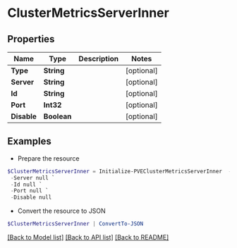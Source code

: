 # ClusterMetricsServerInner
## Properties

Name | Type | Description | Notes
------------ | ------------- | ------------- | -------------
**Type** | **String** |  | [optional] 
**Server** | **String** |  | [optional] 
**Id** | **String** |  | [optional] 
**Port** | **Int32** |  | [optional] 
**Disable** | **Boolean** |  | [optional] 

## Examples

- Prepare the resource
```powershell
$ClusterMetricsServerInner = Initialize-PVEClusterMetricsServerInner  -Type null `
 -Server null `
 -Id null `
 -Port null `
 -Disable null
```

- Convert the resource to JSON
```powershell
$ClusterMetricsServerInner | ConvertTo-JSON
```

[[Back to Model list]](../README.md#documentation-for-models) [[Back to API list]](../README.md#documentation-for-api-endpoints) [[Back to README]](../README.md)

